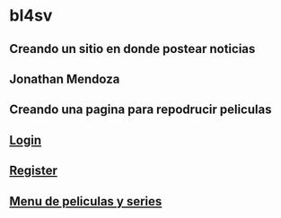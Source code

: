 # bl4sv
## Creando un sitio en donde postear noticias

## Jonathan Mendoza

## Creando una pagina para repodrucir peliculas
## [Login](https://bl4sv.github.io/login.html)
## [Register](https://bl4sv.github.io/register.html)
## [Menu de peliculas y series](https://bl4sv.github.io/menuglobal.html)

